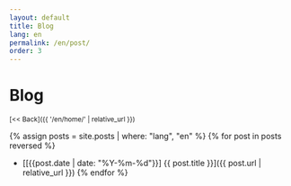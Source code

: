 ```yaml
---
layout: default
title: Blog
lang: en
permalink: /en/post/
order: 3
---
```

# Blog

<sub>[<< Back]({{ '/en/home/' | relative_url }})</sub>

{% assign posts = site.posts | where: "lang", "en" %}
{% for post in posts reversed %}
* [[{{post.date | date: "%Y-%m-%d"}}] {{ post.title }}]({{ post.url | relative_url }})
{% endfor %}
